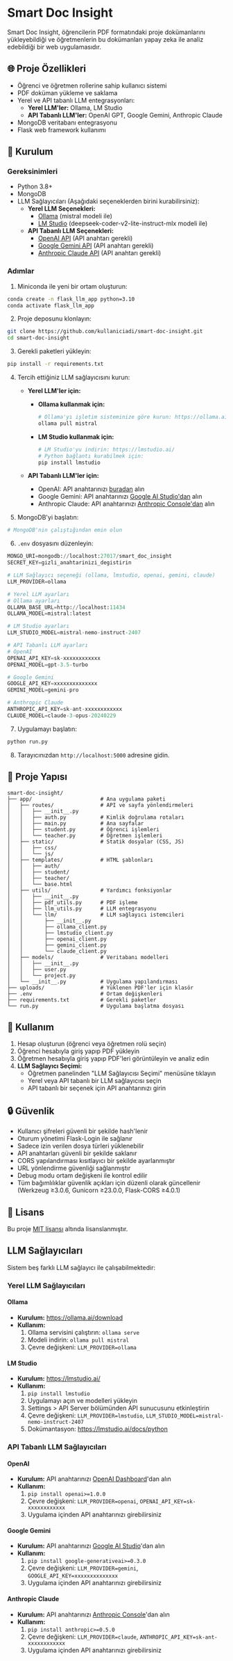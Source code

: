# Smart Doc Insight

Smart Doc Insight, öğrencilerin PDF formatındaki proje dokümanlarını yükleyebildiği ve öğretmenlerin bu dokümanları yapay zeka ile analiz edebildiği bir web uygulamasıdır.

## 🌐 Proje Özellikleri

- Öğrenci ve öğretmen rollerine sahip kullanıcı sistemi
- PDF doküman yükleme ve saklama
- Yerel ve API tabanlı LLM entegrasyonları:
  - **Yerel LLM'ler:** Ollama, LM Studio
  - **API Tabanlı LLM'ler:** OpenAI GPT, Google Gemini, Anthropic Claude
- MongoDB veritabanı entegrasyonu
- Flask web framework kullanımı

## 🔧 Kurulum

### Gereksinimleri

- Python 3.8+
- MongoDB
- LLM Sağlayıcıları (Aşağıdaki seçeneklerden birini kurabilirsiniz):
  - **Yerel LLM Seçenekleri:**
    - [Ollama](https://ollama.ai/) (mistral modeli ile)
    - [LM Studio](https://lmstudio.ai/) (deepseek-coder-v2-lite-instruct-mlx modeli ile)
  - **API Tabanlı LLM Seçenekleri:**
    - [OpenAI API](https://platform.openai.com/api-keys) (API anahtarı gerekli)
    - [Google Gemini API](https://makersuite.google.com/app/apikey) (API anahtarı gerekli)
    - [Anthropic Claude API](https://console.anthropic.com/account/keys) (API anahtarı gerekli)

### Adımlar

1. Miniconda ile yeni bir ortam oluşturun:

```bash
conda create -n flask_llm_app python=3.10
conda activate flask_llm_app
```

2. Proje deposunu klonlayın:

```bash
git clone https://github.com/kullaniciadi/smart-doc-insight.git
cd smart-doc-insight
```

3. Gerekli paketleri yükleyin:

```bash
pip install -r requirements.txt
```

4. Tercih ettiğiniz LLM sağlayıcısını kurun:

   - **Yerel LLM'ler için:**

     - **Ollama kullanmak için:**

       ```bash
       # Ollama'yı işletim sisteminize göre kurun: https://ollama.ai/download
       ollama pull mistral
       ```

     - **LM Studio kullanmak için:**

       ```bash
       # LM Studio'yu indirin: https://lmstudio.ai/
       # Python bağlantı kurabilmek için:
       pip install lmstudio
       ```

   - **API Tabanlı LLM'ler için:**

     - OpenAI: API anahtarınızı [buradan](https://platform.openai.com/api-keys) alın
     - Google Gemini: API anahtarınızı [Google AI Studio'dan](https://makersuite.google.com/app/apikey) alın
     - Anthropic Claude: API anahtarınızı [Anthropic Console'dan](https://console.anthropic.com/account/keys) alın
5. MongoDB'yi başlatın:

```bash
# MongoDB'nin çalıştığından emin olun
```

6. `.env` dosyasını düzenleyin:

```python
MONGO_URI=mongodb://localhost:27017/smart_doc_insight
SECRET_KEY=gizli_anahtarinizi_degistirin

# LLM Sağlayıcı seçeneği (ollama, lmstudio, openai, gemini, claude)
LLM_PROVIDER=ollama

# Yerel LLM ayarları
# Ollama ayarları
OLLAMA_BASE_URL=http://localhost:11434
OLLAMA_MODEL=mistral:latest

# LM Studio ayarları 
LLM_STUDIO_MODEL=mistral-nemo-instruct-2407

# API Tabanlı LLM ayarları
# OpenAI
OPENAI_API_KEY=sk-xxxxxxxxxxxx
OPENAI_MODEL=gpt-3.5-turbo

# Google Gemini
GOOGLE_API_KEY=xxxxxxxxxxxxxx
GEMINI_MODEL=gemini-pro

# Anthropic Claude
ANTHROPIC_API_KEY=sk-ant-xxxxxxxxxxxx
CLAUDE_MODEL=claude-3-opus-20240229
```

7. Uygulamayı başlatın:

```bash
python run.py
```

8. Tarayıcınızdan `http://localhost:5000` adresine gidin.

## 📁 Proje Yapısı

```paths
smart-doc-insight/
├── app/                      # Ana uygulama paketi
│   ├── routes/               # API ve sayfa yönlendirmeleri
│   │   ├── __init__.py
│   │   ├── auth.py           # Kimlik doğrulama rotaları
│   │   ├── main.py           # Ana sayfalar
│   │   ├── student.py        # Öğrenci işlemleri
│   │   └── teacher.py        # Öğretmen işlemleri
│   ├── static/               # Statik dosyalar (CSS, JS)
│   │   ├── css/
│   │   └── js/
│   ├── templates/            # HTML şablonları
│   │   ├── auth/
│   │   ├── student/
│   │   ├── teacher/
│   │   └── base.html
│   ├── utils/                # Yardımcı fonksiyonlar
│   │   ├── __init__.py
│   │   ├── pdf_utils.py      # PDF işleme
│   │   ├── llm_utils.py      # LLM entegrasyonu
│   │   └── llm/              # LLM sağlayıcı istemcileri
│   │       ├── __init__.py
│   │       ├── ollama_client.py
│   │       ├── lmstudio_client.py
│   │       ├── openai_client.py
│   │       ├── gemini_client.py
│   │       └── claude_client.py
│   ├── models/               # Veritabanı modelleri
│   │   ├── __init__.py
│   │   ├── user.py
│   │   └── project.py
│   └── __init__.py           # Uygulama yapılandırması
├── uploads/                  # Yüklenen PDF'ler için klasör
├── .env                      # Ortam değişkenleri
├── requirements.txt          # Gerekli paketler
└── run.py                    # Uygulama başlatma dosyası
```

## 🧪 Kullanım

1. Hesap oluşturun (öğrenci veya öğretmen rolü seçin)
2. Öğrenci hesabıyla giriş yapıp PDF yükleyin
3. Öğretmen hesabıyla giriş yapıp PDF'leri görüntüleyin ve analiz edin
4. **LLM Sağlayıcı Seçimi:**
   - Öğretmen panelinden "LLM Sağlayıcısı Seçimi" menüsüne tıklayın
   - Yerel veya API tabanlı bir LLM sağlayıcısı seçin
   - API tabanlı bir seçenek için API anahtarınızı girin

## 🔒 Güvenlik

- Kullanıcı şifreleri güvenli bir şekilde hash'lenir
- Oturum yönetimi Flask-Login ile sağlanır
- Sadece izin verilen dosya türleri yüklenebilir
- API anahtarları güvenli bir şekilde saklanır
- CORS yapılandırması kısıtlayıcı bir şekilde ayarlanmıştır
- URL yönlendirme güvenliği sağlanmıştır
- Debug modu ortam değişkeni ile kontrol edilir
- Tüm bağımlılıklar güvenlik açıkları için düzenli olarak güncellenir (Werkzeug ≥3.0.6, Gunicorn ≥23.0.0, Flask-CORS ≥4.0.1)

## 📄 Lisans

Bu proje [MIT lisansı](LICENSE) altında lisanslanmıştır.

## LLM Sağlayıcıları

Sistem beş farklı LLM sağlayıcı ile çalışabilmektedir:

### Yerel LLM Sağlayıcıları

#### Ollama

- **Kurulum:** https://ollama.ai/download
- **Kullanım:**
  1. Ollama servisini çalıştırın: `ollama serve`
  2. Modeli indirin: `ollama pull mistral`
  3. Çevre değişkeni: `LLM_PROVIDER=ollama`

#### LM Studio

- **Kurulum:** https://lmstudio.ai/
- **Kullanım:**
  1. `pip install lmstudio`
  2. Uygulamayı açın ve modelleri yükleyin
  3. Settings > API Server bölümünden API sunucusunu etkinleştirin
  4. Çevre değişkeni: `LLM_PROVIDER=lmstudio`, `LLM_STUDIO_MODEL=mistral-nemo-instruct-2407`
  5. Dokümantasyon: https://lmstudio.ai/docs/python

### API Tabanlı LLM Sağlayıcıları

#### OpenAI

- **Kurulum:** API anahtarınızı [OpenAI Dashboard](https://platform.openai.com/api-keys)'dan alın
- **Kullanım:**
  1. `pip install openai>=1.0.0`
  2. Çevre değişkeni: `LLM_PROVIDER=openai`, `OPENAI_API_KEY=sk-xxxxxxxxxxxx`
  3. Uygulama içinden API anahtarınızı girebilirsiniz

#### Google Gemini

- **Kurulum:** API anahtarınızı [Google AI Studio](https://makersuite.google.com/app/apikey)'dan alın
- **Kullanım:**
  1. `pip install google-generativeai>=0.3.0`
  2. Çevre değişkeni: `LLM_PROVIDER=gemini`, `GOOGLE_API_KEY=xxxxxxxxxxxxxx`
  3. Uygulama içinden API anahtarınızı girebilirsiniz

#### Anthropic Claude

- **Kurulum:** API anahtarınızı [Anthropic Console](https://console.anthropic.com/account/keys)'dan alın
- **Kullanım:**
  1. `pip install anthropic>=0.5.0`
  2. Çevre değişkeni: `LLM_PROVIDER=claude`, `ANTHROPIC_API_KEY=sk-ant-xxxxxxxxxxxx`
  3. Uygulama içinden API anahtarınızı girebilirsiniz
